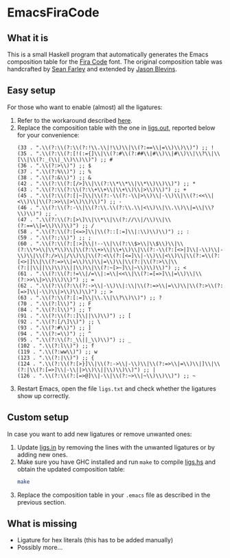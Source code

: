 # EmacsFiraCode

## What it is

This is a small Haskell program that automatically generates the
Emacs composition table for the [Fira
Code](https://github.com/tonsky/FiraCode) font. The original
composition table was handcrafted by [Sean
Farley](https://github.com/seanfarley) and extended by [Jason
Blevins](https://github.com/jrblevin).

## Easy setup

For those who want to enable (almost) all the ligatures:

1. Refer to the workaround described
   [here](https://github.com/tonsky/FiraCode/wiki/Emacs-instructions#using-composition-char-table).
2. Replace the composition table with the one in
   [ligs.out](ligs.out), reported below for your convenience:
   ``` elisp
   (33 . ".\\(?:\\(?:\\(?:!\\.\\|!\\)\\|\\(?:==\\|=\\)\\)\\)") ;; !
   (35 . ".\\(?:\\(?:[!(:={]\\|\\(?:#\\(?:##\\|#\\)\\|#\\)\\|\\?\\|\\[\\|\\(?:_(\\|_\\)\\)\\)") ;; #
   (36 . ".\\(?:>\\)") ;; $
   (37 . ".\\(?:%\\)") ;; %
   (38 . ".\\(?:&\\)") ;; &
   (42 . ".\\(?:\\(?:[/>]\\|\\(?:\\*\\*\\|\\*\\)\\)\\)") ;; *
   (43 . ".\\(?:\\(?:\\(?:\\+\\+\\|\\+\\)\\|>\\)\\)") ;; +
   (45 . ".\\(?:\\(?:[|~]\\|\\(?:-\\(?:-\\|>\\)\\|-\\)\\|\\(?:<<\\|<\\)\\|\\(?:>>\\|>\\)\\)\\)") ;; -
   (46 . ".\\(?:\\(?:-\\|\\(?:\\.\\(?:\\.\\|<\\)\\|\\.\\)\\|=\\|\\?\\)\\)") ;; .
   (47 . ".\\(?:\\(?:[>\]\\|\\*\\|\\(?://\\|/\\)\\|\\(?:==\\|=\\)\\)\\)") ;; /
   (58 . ".\\(?:\\(?:[<=>]\\|\\(?::[:=]\\|:\\)\\)\\)") ;; :
   (59 . ".\\(?:;\\)") ;; ;
   (60 . ".\\(?:\\(?:[:>]\\|!--\\|\\(?:\\$>\\|\\$\\)\\|\\(?:\\*>\\|\\*\\)\\|\\(?:\\+>\\|\\+\\)\\|\\(?:-\\(?:[<>|]\\|-\\)\\|-\\)\\|\\(?:/>\\|/\\)\\|\\(?:<\\(?:[<=]\\|-\\)\\|<\\)\\|\\(?:=\\(?:[<>|]\\|\\(?:=>\\|=\\)\\)\\|=\\)\\|\\(?:|\\(?:>\\|\\(?:||\\||\\)\\)\\||\\)\\|\\(?:~[>~]\\|~\\)\\)\\)") ;; <
   (61 . ".\\(?:\\(?:!=\\|/=\\|:=\\|<<\\|\\(?:=[=>]\\|=\\)\\|\\(?:>>\\|>\\)\\)\\)") ;; =
   (62 . ".\\(?:\\(?:\\(?:->\\|-\\)\\|:\\|\\(?:=>\\|=\\)\\|\\(?:>\\(?:[=>]\\|-\\)\\|>\\)\\)\\)") ;; >
   (63 . ".\\(?:\\(?:[:=]\\|\\.\\|\\?\\)\\)") ;; ?
   (70 . ".\\(?:l\\)") ;; F
   (84 . ".\\(?:l\\)") ;; T
   (91 . ".\\(?:\\(?::]\\||\\)\\)") ;; [
   (92 . ".\\(?:[/\]\\)") ;; \
   (93 . ".\\(?:#\\)") ;; ]
   (94 . ".\\(?:=\\)") ;; ^
   (95 . ".\\(?:\\(?:_\\||_\\)\\)") ;; _
   (102 . ".\\(?:l\\)") ;; f
   (119 . ".\\(?:ww\\)") ;; w
   (123 . ".\\(?:|\\)") ;; {
   (124 . ".\\(?:\\(?:[>}]\\|\\(?:->\\|-\\)\\|\\(?:=>\\|=\\)\\|]\\|\\(?:|\\(?:[=>]\\|-\\||>\\)\\||\\)\\)\\)") ;; |
   (126 . ".\\(?:\\(?:[=>@]\\|-\\|\\(?:~>\\|~\\)\\)\\)") ;; ~
   ```
3. Restart Emacs, open the file `ligs.txt` and check whether the
   ligatures show up correctly.

## Custom setup

In case you want to add new ligatures or remove unwanted ones:

1. Update [ligs.in](ligs.in) by removing the lines with the unwanted
   ligatures or by adding new ones.
2. Make sure you have GHC installed and run `make` to compile [ligs.hs](ligs.hs)
   and obtain the updated composition table:
   ``` bash
   make
   ```
3. Replace the composition table in your `.emacs` file as described
   in the previous section.

## What is missing

* Ligature for hex literals (this has to be added manually)
* Possibly more...

